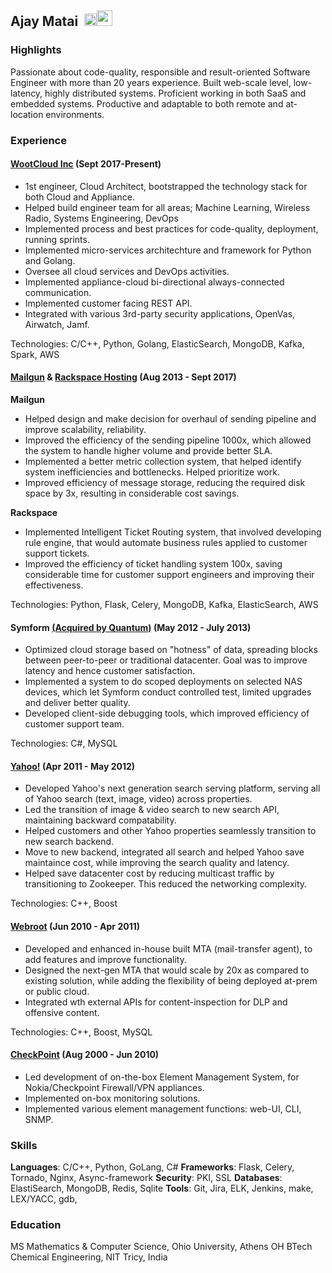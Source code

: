 ## Ajay Matai  &nbsp;[<img src="https://github.com/favicon.ico" width="20"/>](https://github.com/amatai)[<img src="https://cdn.sstatic.net/Sites/stackoverflow/company/img/logos/so/so-icon.png?v=c78bd457575a" width="25"/>](https://stackoverflow.com/users/1342137/ajay-m)

### Highlights

Passionate about code-quality, responsible and result-oriented Software Engineer with more than 20 years experience. Built web-scale level, 
low-latency, highly distributed systems. Proficient working in both SaaS and embedded systems. Productive and adaptable to both remote and
at-location environments.

### Experience

#### [WootCloud Inc](https://www.wootcloud.com) (Sept 2017-Present)
- 1st engineer, Cloud Architect, bootstrapped the technology stack for both Cloud and Appliance.
- Helped build engineer team for all areas; Machine Learning, Wireless Radio, Systems Engineering, DevOps
- Implemented process and best practices for code-quality, deployment, running sprints.
- Implemented micro-services architechture and framework for Python and Golang.
- Oversee all cloud services and DevOps activities.
- Implemented appliance-cloud bi-directional always-connected communication.
- Implemented customer facing REST API.
- Integrated with various 3rd-party security applications, OpenVas, Airwatch, Jamf.

Technologies: C/C++, Python, Golang, ElasticSearch, MongoDB, Kafka, Spark, AWS

#### [Mailgun](https://mailgun.com) & [Rackspace Hosting](https://www.rackspace.com) (Aug 2013 - Sept 2017)
**Mailgun**
- Helped design and make decision for overhaul of sending pipeline and improve scalability, reliability.
- Improved the efficiency of the sending pipeline 1000x, which allowed the system to handle higher volume and provide better SLA.
- Implemented a better metric collection system, that helped identify system inefficiencies and bottlenecks. Helped prioritize work.
- Improved efficiency of message storage, reducing the required disk space by 3x, resulting in considerable cost savings.

**Rackspace**
- Implemented Intelligent Ticket Routing system, that involved developing rule engine, that would automate business rules applied to customer support tickets.
- Improved the efficiency of ticket handling system 100x, saving considerable time for customer support engineers and improving their effectiveness.

Technologies: Python, Flask, Celery, MongoDB, Kafka, ElasticSearch, AWS

#### Symform [(Acquired by Quantum)](http://blog.quantum.com/quantum-acquires-the-symform-cloud-storage-platform/#.W9YijHVKiV4) (May 2012 - July 2013)
- Optimized cloud storage based on "hotness" of data, spreading blocks between peer-to-peer or traditional datacenter. Goal was to improve latency and hence customer satisfaction.
- Implemented a system to do scoped deployments on selected NAS devices, which let Symform conduct controlled test, limited upgrades and deliver better quality.
- Developed client-side debugging tools, which improved efficiency of customer support team.

Technologies: C#, MySQL

#### [Yahoo!](https://www.yahoo.com/)  (Apr 2011 - May 2012)
- Developed Yahoo's next generation search serving platform, serving all of Yahoo search (text, image, video) across properties.
- Led the transition of image & video search to new search API, maintaining backward compatability.
- Helped customers and other Yahoo properties seamlessly transition to new search backend.
- Move to new backend, integrated all search and helped Yahoo save maintaince cost, while improving the search quality and latency.
- Helped save datacenter cost by reducing multicast traffic by transitioning to Zookeeper. This reduced the networking complexity. 

Technologies: C++, Boost

#### [Webroot](https://www.webroot.com/us/en)  (Jun 2010 - Apr 2011)
- Developed and enhanced in-house built MTA (mail-transfer agent), to add features and improve functionality.
- Designed the next-gen MTA that would scale by 20x as compared to existing solution, while adding the flexibility of being deployed at-prem or public cloud.
- Integrated wth external APIs for content-inspection for DLP and offensive content.

Technologies: C++, Boost, MySQL

#### [CheckPoint](https://www.checkpoint.com/) (Aug 2000 - Jun 2010)
- Led development of on-the-box Element Management System, for Nokia/Checkpoint Firewall/VPN appliances.
- Implemented on-box monitoring solutions.
- Implemented various element management functions: web-UI, CLI, SNMP. 


### Skills
**Languages**:  C/C++, Python, GoLang, C#
**Frameworks**: Flask, Celery, Tornado, Nginx, Async-framework
**Security**: PKI, SSL
**Databases**: ElastiSearch, MongoDB, Redis, Sqlite
**Tools**: Git, Jira, ELK, Jenkins, make, LEX/YACC, gdb,


### Education
MS Mathematics & Computer Science, Ohio University, Athens OH
BTech Chemical Engineering, NIT Tricy, India
